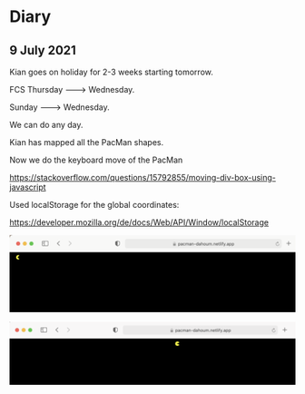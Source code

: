 # Diary

## 9 July 2021

Kian goes on holiday for 2-3 weeks starting tomorrow.

FCS Thursday ---> Wednesday.

Sunday ---> Wednesday.

We can do any day.

Kian has mapped all the PacMan shapes.

Now we do the keyboard move of the PacMan

https://stackoverflow.com/questions/15792855/moving-div-box-using-javascript

Used localStorage for the global coordinates:

https://developer.mozilla.org/de/docs/Web/API/Window/localStorage

![](../Images/2021-07-09_214746.png)

![](../Images/2021-07-09_214825.png)
